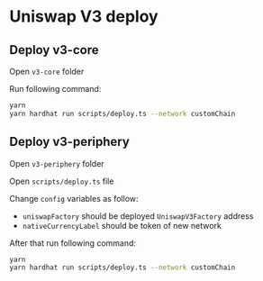 # Uniswap V3 deploy

## Deploy v3-core

Open `v3-core` folder

Run following command:
```sh
yarn
yarn hardhat run scripts/deploy.ts --network customChain
```

## Deploy v3-periphery

Open `v3-periphery` folder 

Open `scripts/deploy.ts` file

Change `config` variables as follow:
- `uniswapFactory` should be deployed `UniswapV3Factory` address
- `nativeCurrencyLabel` should be token of new network

After that run following command:
```sh
yarn
yarn hardhat run scripts/deploy.ts --network customChain
```